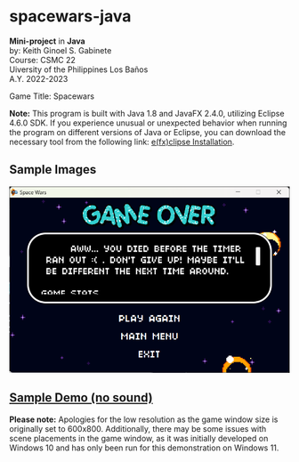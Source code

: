 # spacewars-java
**Mini-project** in **Java** <br />
by: Keith Ginoel S. Gabinete  <br />
Course: CSMC 22  <br />
Uiversity of the Philippines Los Baños <br />
A.Y. 2022-2023

Game Title: Spacewars <br />

**Note:** This program is built with Java 1.8 and JavaFX 2.4.0, utilizing Eclipse 4.6.0 SDK.
If you experience unusual or unexpected behavior when running the program on different versions of Java or Eclipse, you can download the necessary tool from the following link: [e(fx)clipse Installation](https://efxclipse.bestsolution.at/install.html#all-in-one).

## Sample Images

![GameOver](/sample-images/gameover.png)

## [Sample Demo (no sound)](https://youtu.be/FVJK8ExIcGE) 
**Please note:** Apologies for the low resolution as the game window size is originally set to 600x800. Additionally, there may be some issues with scene placements in the game window, as it was initially developed on Windows 10 and has only been run for this demonstration on Windows 11.
